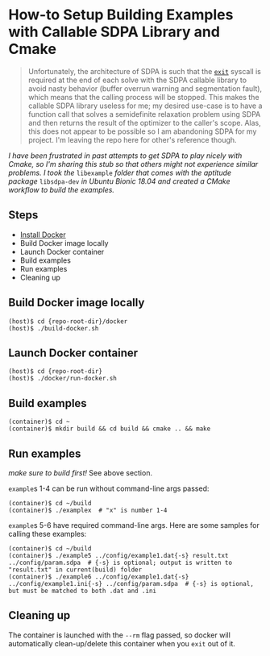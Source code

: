 # How-to Setup Building Examples with Callable SDPA Library and Cmake

> Unfortunately, the architecture of SDPA is such that the [`exit`](http://www.cplusplus.com/reference/cstdlib/exit/) syscall is required at the end of each solve with the SDPA callable library to avoid nasty behavior (buffer overrun warning and segmentation fault), which means that the calling process will be stopped.  This makes the callable SDPA library useless for me; my desired use-case is to have a function call that solves a semidefinite relaxation problem using SDPA and then returns the result of the optimizer to the caller's scope.  Alas, this does not appear to be possible so I am abandoning SDPA for my project.  I'm leaving the repo here for other's reference though.

_I have been frustrated in past attempts to get SDPA to play nicely with Cmake, so I'm sharing this stub so that others might not experience similar problems.  I took the_ `libexample` _folder that comes with the aptitude package_ `libsdpa-dev` _in Ubuntu Bionic 18.04 and created a CMake workflow to build the examples._

## Steps
* [Install Docker](https://docs.docker.com/install/)
* Build Docker image locally
* Launch Docker container
* Build examples
* Run examples
* Cleaning up

## Build Docker image locally
```shell
(host)$ cd {repo-root-dir}/docker
(host)$ ./build-docker.sh
```

## Launch Docker container
```shell
(host)$ cd {repo-root-dir}
(host)$ ./docker/run-docker.sh
```

## Build examples
```shell
(container)$ cd ~
(container)$ mkdir build && cd build && cmake .. && make
```

## Run examples
_make sure to build first!_  See above section.

`example`s 1-4 can be run without command-line args passed:

```shell
(container)$ cd ~/build
(container)$ ./examplex  # "x" is number 1-4
```

`example`s 5-6 have required command-line args.  Here are some samples for calling these examples:

```shell
(container)$ cd ~/build
(container)$ ./example5 ../config/example1.dat{-s} result.txt ../config/param.sdpa  # {-s} is optional; output is written to "result.txt" in current(build) folder
(container)$ ./example6 ../config/example1.dat{-s} ../config/example1.ini{-s} ../config/param.sdpa  # {-s} is optional, but must be matched to both .dat and .ini
```

## Cleaning up
The container is launched with the `--rm` flag passed, so docker will automatically clean-up/delete this container when you `exit` out of it.
